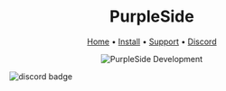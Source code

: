 <h1 align="center">PurpleSide</h1>

<div align="center">
	<a href="https://discord.gg/purpleside">Home</a>
  <span> • </span>
    	<a href="https://discord.gg/purpleside">Install</a>
  <span> • </span>
	<a href="https://discord.gg/purpleside">Support</a>
  <span> • </span>
        <a href="https://discord.gg/purpleside">Discord</a>
  <p></p>
</div> 

<p align="center">
  <img alt="PurpleSide Development" src="https://repobeats.axiom.co/api/embed/596867a4717039fa6fc2a59e1e0635d545ad702d.svg">
</p>

![discord badge](https://img.shields.io/discord/819852637490249738?color=7289DA&label=discord)

